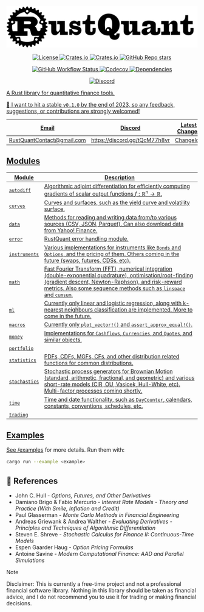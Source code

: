 
![](./images/logo.png)

<p align="center">
    <a href="#license" alt="license">
        <img alt="License" src="https://img.shields.io/badge/Dual_License-MIT_and_Apache_2.0-black?logo=apache">
    <a href="#version" alt="version">
        <img alt="Crates.io" src="https://img.shields.io/crates/v/RustQuant?logo=rust&color=black">
    <a href="#downloads" alt="downloads">
        <img alt="Crates.io" src="https://img.shields.io/crates/d/RustQuant?logo=rust&color=black">
    <a href="#stars" alt="stars">
        <img alt="GitHub Repo stars" src="https://img.shields.io/github/stars/avhz/RustQuant?logo=github&color=black">
</p>

<p align="center">
    <a href="#build" alt="build">
        <img alt="GitHub Workflow Status" src="https://img.shields.io/github/actions/workflow/status/avhz/RustQuant/build.yml">
    <a href="#codecov" alt="codecov">
        <img alt="Codecov" src="https://img.shields.io/codecov/c/gh/avhz/RustQuant">
    <a href="#deps" alt="deps">
        <img alt="Dependencies" src="https://deps.rs/repo/github/avhz/RustQuant/status.svg">
</p>

<p align="center">
    <a href="#discord" alt="discord">
        <img alt="Discord" src="https://img.shields.io/discord/1146771658082881636?logo=discord">
</p>

A Rust library for quantitative finance tools.

:dart: I want to hit a stable `v0.1.0` by the end of 2023, so any feedback, suggestions, or contributions are strongly welcomed!

<div align="center">

| Email                        | Discord                         | Latest Changes              |
|:----------------------------:|:-------------------------------:|:---------------------------:|
| <RustQuantContact@gmail.com> | <https://discord.gg/tQcM77h8vr> | [Changelog](./CHANGELOG.md) |

</div>

## Modules

| Module | Description |
|--------|-------------|
| [`autodiff`](https://docs.rs/RustQuant/latest/RustQuant/autodiff/index.html) | Algorithmic adjoint differentiation for efficiently computing gradients of scalar output functions $f: \mathbb{R}^n \rightarrow \mathbb{R}$. |
| [`curves`](https://docs.rs/RustQuant/latest/RustQuant/curves/index.html) | Curves and surfaces, such as the yield curve and volatility surface. |
| [`data`](https://docs.rs/RustQuant/latest/RustQuant/data/index.html) | Methods for reading and writing data from/to various sources (CSV, JSON, Parquet). Can also download data from Yahoo! Finance. |
| [`error`](https://docs.rs/RustQuant/latest/RustQuant/error/index.html) | RustQuant error handling module. |
| [`instruments`](https://docs.rs/RustQuant/latest/RustQuant/instruments/index.html) | Various implementations for instruments like `Bonds` and `Options`, and the pricing of them. Others coming in the future (swaps, futures, CDSs, etc). |
| [`math`](https://docs.rs/RustQuant/latest/RustQuant/math/index.html) | Fast Fourier Transform (FFT), numerical integration (double-exponential quadrature), optimisation/root-finding (gradient descent, Newton-Raphson), and risk-reward metrics. Also some sequence methods such as `linspace` and `cumsum`. |
| [`ml`](https://docs.rs/RustQuant/latest/RustQuant/ml/index.html) | Currently only linear and logistic regression, along with k-nearest neighbours classification are implemented. More to come in the future. |
| [`macros`](https://docs.rs/RustQuant/latest/RustQuant/macros/index.html) | Currently only `plot_vector!()` and `assert_approx_equal!()`. |
| [`money`](https://docs.rs/RustQuant/latest/RustQuant/money/index.html) | Implementations for `Cashflows`, `Currencies`, and `Quotes`, and similar objects. |
| [`portfolio`](https://docs.rs/RustQuant/latest/RustQuant/portfolio/index.html) | |
| [`statistics`](https://docs.rs/RustQuant/latest/RustQuant/statistics/index.html) | PDFs, CDFs, MGFs, CFs, and other distribution related functions for common distributions. |
| [`stochastics`](https://docs.rs/RustQuant/latest/RustQuant/stochastics/index.html) | Stochastic process generators for Brownian Motion (standard, arithmetic, fractional, and geometric) and various short-rate models (CIR, OU, Vasicek, Hull-White, etc). Multi-factor processes coming shortly. |
| [`time`](https://docs.rs/RustQuant/latest/RustQuant/time/index.html) | Time and date functionality, such as `DayCounter`, calendars, constants, conventions, schedules, etc. |
| [`trading`](https://docs.rs/RustQuant/latest/RustQuant/trading/index.html) | |

<!-- 
#### [`autodiff`](https://docs.rs/RustQuant/latest/RustQuant/autodiff/index.html)

Algorithmic adjoint differentiation for efficiently computing gradients of scalar output functions $f: \mathbb{R}^n \rightarrow \mathbb{R}$.

#### [`curves`](https://docs.rs/RustQuant/latest/RustQuant/curves/index.html)

Curves and surfaces, such as the yield curve and volatility surface.

#### [`data`](https://docs.rs/RustQuant/latest/RustQuant/data/index.html)

Methods for reading and writing data from/to various sources (CSV, JSON, Parquet). Can also download data from Yahoo! Finance.

#### [`error`](https://docs.rs/RustQuant/latest/RustQuant/error/index.html)

RustQuant error handling module.

#### [`instruments`](https://docs.rs/RustQuant/latest/RustQuant/instruments/index.html)

Various implementations for instruments like `Bonds` and `Options`, and the pricing of them. Others coming in the future (swaps, futures, CDSs, etc).

#### [`math`](https://docs.rs/RustQuant/latest/RustQuant/math/index.html)

Fast Fourier Transform (FFT), numerical integration (double-exponential quadrature), optimisation/root-finding (gradient descent, Newton-Raphson), and risk-reward metrics. Also some sequence methods such as `linspace` and `cumsum`.

#### [`ml`](https://docs.rs/RustQuant/latest/RustQuant/ml/index.html)

Currently only linear and logistic regression, along with k-nearest neighbours classification are implemented. More to come in the future.

#### [`macros`](https://docs.rs/RustQuant/latest/RustQuant/macros/index.html)

Currently only `plot_vector!()` and `assert_approx_equal!()`.

#### [`money`](https://docs.rs/RustQuant/latest/RustQuant/money/index.html)

Implementations for `Cashflows`, `Currencies`, and `Quotes`, and similar objects.

#### [`portfolio`](https://docs.rs/RustQuant/latest/RustQuant/portfolio/index.html)

#### [`statistics`](https://docs.rs/RustQuant/latest/RustQuant/statistics/index.html)

PDFs, CDFs, MGFs, CFs, and other distribution related functions for common distributions.

#### [`stochastics`](https://docs.rs/RustQuant/latest/RustQuant/stochastics/index.html)

Stochastic process generators for Brownian Motion (standard, arithmetic, fractional, and geometric) and various short-rate models (CIR, OU, Vasicek, Hull-White, etc). Multi-factor processes coming shortly.

#### [`time`](https://docs.rs/RustQuant/latest/RustQuant/time/index.html)

Time and date functionality, such as `DayCounter`, calendars, constants, conventions, schedules, etc.

#### [`trading`](https://docs.rs/RustQuant/latest/RustQuant/trading/index.html) -->

## Examples

See [/examples](./examples) for more details. Run them with:

```bash
cargo run --example <example>
```

## :book: References

- John C. Hull - *Options, Futures, and Other Derivatives*
- Damiano Brigo & Fabio Mercurio - *Interest Rate Models - Theory and Practice (With Smile, Inflation and Credit)*
- Paul Glasserman - *Monte Carlo Methods in Financial Engineering*
- Andreas Griewank & Andrea Walther - *Evaluating Derivatives - Principles and Techniques of Algorithmic Differentiation*
- Steven E. Shreve - *Stochastic Calculus for Finance II: Continuous-Time Models*
- Espen Gaarder Haug - *Option Pricing Formulas*
- Antoine Savine - *Modern Computational Finance: AAD and Parallel Simulations*

> [!NOTE]  
> Disclaimer: This is currently a free-time project and not a professional financial software library. Nothing in this library should be taken as financial advice, and I do not recommend you to use it for trading or making financial decisions.

